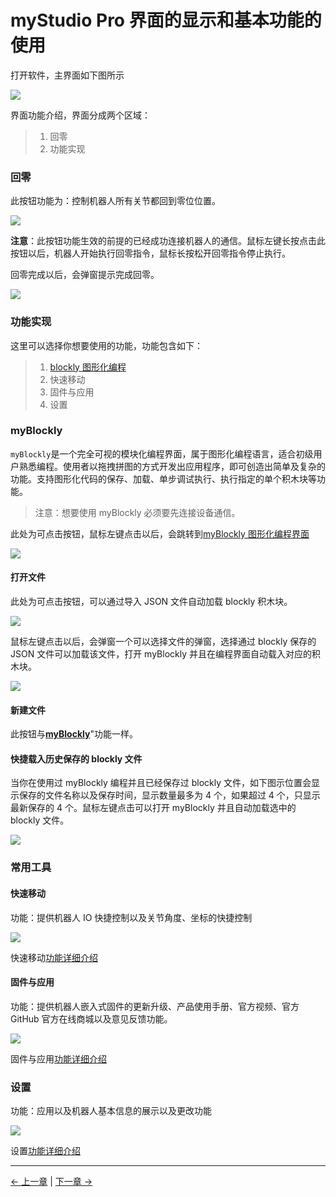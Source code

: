 # myStudio Pro 界面的显示和基本功能的使用

打开软件，主界面如下图所示

<img src="../../../resources/3-FunctionsAndApplications/5.myBlockly/home/home.png" />

界面功能介绍，界面分成两个区域：

> 1. 回零
> 2. 功能实现

### 回零

此按钮功能为：控制机器人所有关节都回到零位位置。

<img src="../../../resources/3-FunctionsAndApplications/5.myBlockly/home/zero.png" />

**注意**：此按钮功能生效的前提的已经成功连接机器人的通信。鼠标左键长按点击此按钮以后，机器人开始执行回零指令，鼠标长按松开回零指令停止执行。

回零完成以后，会弹窗提示完成回零。

<img src="../../../resources/3-FunctionsAndApplications/5.myBlockly/home/zero-success.png" />

### 功能实现

这里可以选择你想要使用的功能，功能包含如下：

> 1. [blockly 图形化编程](./5.1.5-blockly/5.1.5.1-blocklyFirstUse.md)
> 2. 快速移动
> 3. 固件与应用
> 4. 设置

### myBlockly
`myBlockly`是一个完全可视的模块化编程界面，属于图形化编程语言，适合初级用户熟悉编程。使用者以拖拽拼图的方式开发出应用程序，即可创造出简单及复杂的功能。支持图形化代码的保存、加载、单步调试执行、执行指定的单个积木块等功能。

> 注意：想要使用 myBlockly 必须要先连接设备通信。

此处为可点击按钮，鼠标左键点击以后，会跳转到[myBlockly 图形化编程界面](./5.1.5-blockly/5.1.5.1-blocklyFirstUse.md)

<img src="../../../resources/3-FunctionsAndApplications/5.myBlockly/home/myBlockly.png" />

#### 打开文件

此处为可点击按钮，可以通过导入 JSON 文件自动加载 blockly 积木块。

<img src="../../../resources/3-FunctionsAndApplications/5.myBlockly/home/myBlockly-open.png" />

鼠标左键点击以后，会弹窗一个可以选择文件的弹窗，选择通过 blockly 保存的 JSON 文件可以加载该文件，打开 myBlockly 并且在编程界面自动载入对应的积木块。

<img src="../../../resources/3-FunctionsAndApplications/5.myBlockly/home/myBlockly-open1.png" />

#### 新建文件

此按钮与[**myBlockly**](./5.1.3-interface_description.md#myblockly)"功能一样。

#### 快捷载入历史保存的 blockly 文件

当你在使用过 myBlockly 编程并且已经保存过 blockly 文件，如下图示位置会显示保存的文件名称以及保存时间，显示数量最多为 4 个，如果超过 4 个，只显示最新保存的 4 个。鼠标左键点击可以打开 myBlockly 并且自动加载选中的 blockly 文件。

<img src="../../../resources/3-FunctionsAndApplications/5.myBlockly/home/myBlockly-open2.png" />

### 常用工具

#### 快速移动

功能：提供机器人 IO 快捷控制以及关节角度、坐标的快捷控制

<img src="../../../resources/3-FunctionsAndApplications/5.myBlockly/home/quickmove.png" />

快速移动[功能详细介绍](./5.1.6-quickmove/5.1.6.1-quickmovefirstuse.md)

#### 固件与应用

功能：提供机器人嵌入式固件的更新升级、产品使用手册、官方视频、官方 GitHub 官方在线商城以及意见反馈功能。

<img src="../../../resources/3-FunctionsAndApplications/5.myBlockly/home/function.png" />

固件与应用[功能详细介绍](./5.1.7-firmware/5.1.7.1-firmware_main.md)

### 设置

功能：应用以及机器人基本信息的展示以及更改功能

<img src="../../../resources/3-FunctionsAndApplications/5.myBlockly/home/setting.png" />

设置[功能详细介绍](./5.1.8-setting/5.1.8.1-setting_main.md)

---

[← 上一章](./5.1.2-install_uninstall.md) | [下一章 →](./5.1.4-Q&A.md)